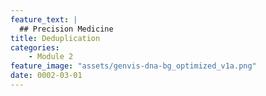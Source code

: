 ```yaml
---
feature_text: |
  ## Precision Medicine
title: Deduplication
categories:
    - Module 2
feature_image: "assets/genvis-dna-bg_optimized_v1a.png"
date: 0002-03-01
---
```


